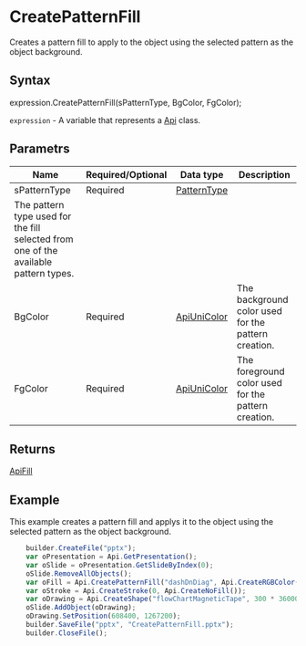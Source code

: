 # CreatePatternFill

Creates a pattern fill to apply to the object using the selected pattern as the object background.

## Syntax

expression.CreatePatternFill(sPatternType, BgColor, FgColor);

`expression` - A variable that represents a [Api](../Api.md) class.

## Parametrs

| **Name** | **Required/Optional** | **Data type** | **Description** |
| ------------- | ------------- | ------------- | ------------- |
| sPatternType | Required | [PatternType](../../../Enumerations/PatternType.md) | 	
The pattern type used for the fill selected from one of the available pattern types. |
| BgColor | Required | [ApiUniColor](../../ApiUniColor/ApiUniColor.md) | The background color used for the pattern creation. |
| FgColor | Required | [ApiUniColor](../../ApiUniColor/ApiUniColor.md) | The foreground color used for the pattern creation. |

## Returns

[ApiFill](../../ApiFill/ApiFill.md)

## Example

This example creates a pattern fill and applys it to the object using the selected pattern as the object background.

```javascript
	builder.CreateFile("pptx");
	var oPresentation = Api.GetPresentation();
	var oSlide = oPresentation.GetSlideByIndex(0);
	oSlide.RemoveAllObjects();
	var oFill = Api.CreatePatternFill("dashDnDiag", Api.CreateRGBColor(255, 111, 61), Api.CreateRGBColor(51, 51, 51));
	var oStroke = Api.CreateStroke(0, Api.CreateNoFill());
	var oDrawing = Api.CreateShape("flowChartMagneticTape", 300 * 36000, 130 * 36000, oFill, oStroke);
	oSlide.AddObject(oDrawing);
	oDrawing.SetPosition(608400, 1267200);
	builder.SaveFile("pptx", "CreatePatternFill.pptx");
	builder.CloseFile();
```